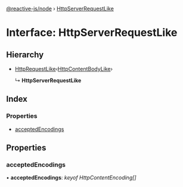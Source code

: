 [@reactive-js/node](../README.md) › [HttpServerRequestLike](httpserverrequestlike.md)

# Interface: HttpServerRequestLike

## Hierarchy

* [HttpRequestLike](httprequestlike.md)‹[HttpContentBodyLike](httpcontentbodylike.md)›

  ↳ **HttpServerRequestLike**

## Index

### Properties

* [acceptedEncodings](httpserverrequestlike.md#acceptedencodings)

## Properties

###  acceptedEncodings

• **acceptedEncodings**: *keyof HttpContentEncoding[]*
